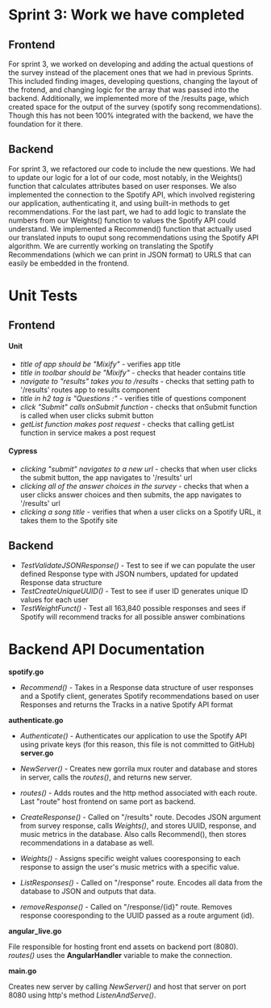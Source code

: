 # Sprint 3: Work we have completed

## Frontend

For sprint 3, we worked on developing and adding the actual questions of the survey instead of the placement ones that we had in previous Sprints. This included finding images, developing questions, changing the layout of the frotend, and changing logic for the array that was passed into the backend. Additionally, we implemented more of the /results page, which created space for the output of the survey (spotify song recommendations). Though this has not been 100% integrated with the backend, we have the foundation for it there.
## Backend

For sprint 3, we refactored our code to include the new questions. We had to update our logic for a lot of our code, most notably, in the Weights() function that calculates attributes based on user responses. We also implemented the connection to the Spotify API, which involved registering our application, authenticating it, and using built-in methods to get recommendations. For the last part, we had to add logic to translate the numbers from our Weights() function to values the Spotify API could understand. We implemented a Recommend() function that actually used our translated inputs to ouput song recommendations using the Spotify API algorithm. We are currently working on translating the Spotify Recommendations (which we can print in JSON format) to URLS that can easily be embedded in the frontend.
# Unit Tests

## Frontend

#### Unit
* *title of app should be "Mixify"* - verifies app title
* *title in toolbar should be "Mixify"* - checks that header contains title
* *navigate to "results" takes you to /results* - checks that setting path to '/results' routes app to results component
* *title in h2 tag is "Questions :"* - verifies title of questions component
* *click "Submit" calls onSubmit function* - checks that onSubmit function is called when user clicks submit button
* *getList function makes post request* - checks that calling getList function in service makes a post request

#### Cypress
* *clicking "submit" navigates to a new url* - checks that when user clicks the submit button, the app navigates to '/results' url
* *clicking all of the answer choices in the survey* - checks that when a user clicks answer choices and then submits, the app navigates to '/results' url
* *clicking a song title* - verifies that when a user clicks on a Spotify URL, it takes them to the Spotify site

## Backend

* *TestValidateJSONResponse()* - Test to see if we can populate the user defined Response type with JSON numbers, updated for updated Response data structure
* *TestCreateUniqueUUID()* - Test to see if user ID generates unique ID values for each user
* *TestWeightFunct()* - Test all 163,840 possible responses and sees if Spotify will recommend tracks for all possible answer combinations

# Backend API Documentation

**spotify.go**
* *Recommend()* - Takes in a Response data structure of user responses and a Spotify client, generates Spotify recommendations based on user Responses and returns the Tracks in a native Spotify API format

**authenticate.go**
* *Authenticate()* - Authenticates our application to use the Spotify API using private keys (for this reason, this file is not committed to GitHub)
**server.go**

* *NewServer()* - Creates new gorrila mux router and database and stores in server, calls the *routes()*, and returns new server.
* *routes()* - Adds routes and the http method associated with each route. Last "route" host frontend on same port as backend.
* *CreateResponse()* - Called on "/results" route. Decodes JSON argument from survey response, calls *Weights()*, and stores 
UUID, response, and music metrics in the database. Also calls Recommend(), then stores recommendations in a database as well.
* *Weights()* - Assigns specific weight values cooresponsing to each response to assign the user's music metrics with a specific value.
* *ListResponses()* - Called on "/response" route. Encodes all data from the database to JSON and outputs that data. 
* *removeResponse()* - Called on "/response/{id}" route. Removes response cooresponding to the UUID passed as a route argument (id). 

**angular_live.go**

File responsible for hosting front end assets on backend port (8080). *routes()* uses the **AngularHandler** variable to make the connection.

**main.go**

Creates new server by calling *NewServer()* and host that server on port 8080 using http's method *ListenAndServe()*.
